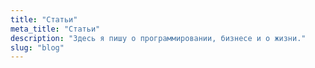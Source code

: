 ```yaml
---
title: "Статьи"
meta_title: "Статьи"
description: "Здесь я пишу о программировании, бизнесе и о жизни."
slug: "blog"
---
```

